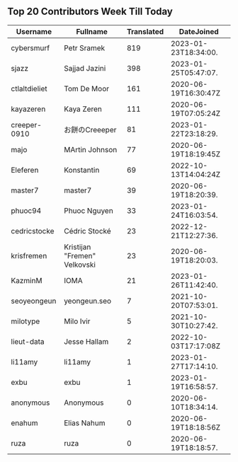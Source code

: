 ## Top 20 Contributors Week Till Today ##
|Username|Fullname|Translated|DateJoined|
|--------|--------|----------|----------|
|cybersmurf|Petr Sramek|819|2023-01-23T18:34:00.|
|sjazz|Sajjad Jazini|398|2023-01-25T05:47:07.|
|ctlaltdieliet|Tom De Moor|161|2020-06-19T16:30:47Z|
|kayazeren|Kaya Zeren|111|2020-06-19T07:05:24Z|
|creeper-0910|お餅のCreeeper|81|2023-01-22T23:18:29.|
|majo|MArtin Johnson|77|2020-06-19T18:19:45Z|
|Eleferen|Konstantin|69|2022-10-13T14:04:24Z|
|master7|master7|39|2020-06-19T18:20:39.|
|phuoc94|Phuoc Nguyen|33|2023-01-24T16:03:54.|
|cedricstocke|Cédric Stocké|23|2022-12-21T12:27:36.|
|krisfremen|Kristijan "Fremen" Velkovski|23|2020-06-19T18:20:03.|
|KazminM|IOMA|21|2023-01-26T11:42:40.|
|seoyeongeun|yeongeun.seo|7|2021-10-20T07:53:01.|
|milotype|Milo Ivir|5|2021-10-30T10:27:42.|
|lieut-data|Jesse Hallam|2|2022-10-03T17:17:08Z|
|li11amy|li11amy|1|2023-01-27T17:14:10.|
|exbu|exbu|1|2023-01-19T16:58:57.|
|anonymous|Anonymous|0|2020-06-10T18:34:14.|
|enahum|Elias  Nahum|0|2020-06-19T18:18:56Z|
|ruza|ruza|0|2020-06-19T18:18:57.|
